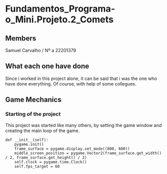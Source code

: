 #  Fundamentos_Programa-o_Mini.Projeto.2_Comets
## Members

Samuel Carvalho / Nº a 22201379

## What each one have done
Since i worked in this project alone, it can be said that i was the one who have done everything. Of course, with help of some collegues.

## Game Mechanics

### Starting of the project
This project was started like many others, by setting the game window and creating the main loop of the game.



    def __init__(self):
        pygame.init()
        frame_surface = pygame.display.set_mode((800, 600))
        middle_screen_position = pygame.Vector2(frame_surface.get_width() / 2, frame_surface.get_height() / 2)
        self.clock = pygame.time.Clock()
        self.fps_target = 60
        

